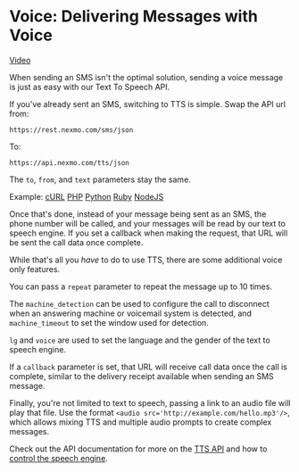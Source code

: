 # Voice: Delivering Messages with Voice

[Video](https://vimeo.com/99601185)

When sending an SMS isn't the optimal solution, sending a voice message is just as easy with our Text To Speech API. 

If you've already sent an SMS, switching to TTS is simple. Swap the API url from:

``https://rest.nexmo.com/sms/json``

To:  

``https://api.nexmo.com/tts/json`` 

The `to`, `from`, and `text` parameters stay the same.

Example: [cURL](./curl/tts.sh) [PHP](./php/tts.php) [Python](./python/tts.py) [Ruby](./ruby/tts.rb) [NodeJS](./node/tts.js)

Once that's done, instead of your message being sent as an SMS, the phone number will be called, and your messages will 
be read by our text to speech engine. If you set a callback when making the request, that URL will be sent the call data 
once complete.

While that's all you *have* to do to use TTS, there are some additional voice only features.

You can pass a `repeat` parameter to repeat the message up to 10 times. 

The `machine_detection` can be used to configure the call to disconnect when an answering machine or voicemail system is 
detected, and `machine_timeout` to set the window used for detection.

`lg` and `voice` are used to set the language and the gender of the text to speech engine. 

If a `callback` parameter is set, that URL will receive call data once the call is complete, similar to the delivery 
receipt available when sending an SMS message.

Finally, you're not limited to text to speech, passing a link to an audio file will play that file. Use the format 
`<audio src='http://example.com/hello.mp3'/>`, which allows mixing TTS and multiple audio prompts to create complex 
messages.

Check out the API documentation for more on the [TTS API][1] and how to [control the speech engine][2].

[1]: https://docs.nexmo.com/api-ref/voice-api/text-to-speech
[2]: https://docs.nexmo.com/api-ref/voice-api/tts-hints